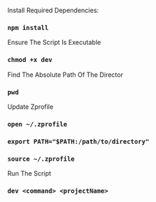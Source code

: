 Install Required Dependencies:

### `npm install`

Ensure The Script Is Executable

### `chmod +x dev`

Find The Absolute Path Of The Director

### `pwd`

Update Zprofile

### `open ~/.zprofile`

### `export PATH="$PATH:/path/to/directory"`

### `source ~/.zprofile`

Run The Script

### `dev <command> <projectName>`
